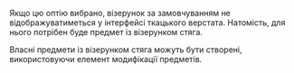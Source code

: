 Якщо цю оптію вибрано, візерунок за замовчуванням не відображуватиметься у інтерфейсі ткацького верстата.
Натомість, для нього потрібен буде предмет із візерунком стяга.

Власні предмети із візерунком стяга можуть бути створені, використовуючи елемент модифікації предметів.